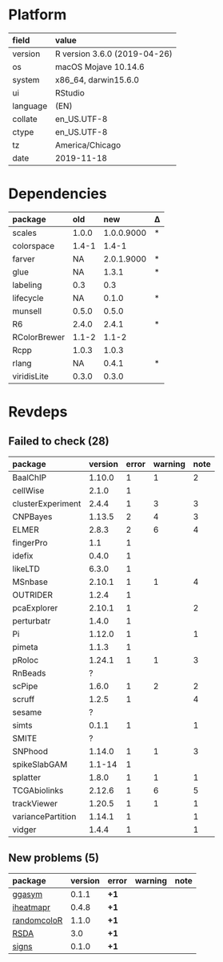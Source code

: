 # Platform

|field    |value                        |
|:--------|:----------------------------|
|version  |R version 3.6.0 (2019-04-26) |
|os       |macOS Mojave 10.14.6         |
|system   |x86_64, darwin15.6.0         |
|ui       |RStudio                      |
|language |(EN)                         |
|collate  |en_US.UTF-8                  |
|ctype    |en_US.UTF-8                  |
|tz       |America/Chicago              |
|date     |2019-11-18                   |

# Dependencies

|package      |old   |new        |Δ  |
|:------------|:-----|:----------|:--|
|scales       |1.0.0 |1.0.0.9000 |*  |
|colorspace   |1.4-1 |1.4-1      |   |
|farver       |NA    |2.0.1.9000 |*  |
|glue         |NA    |1.3.1      |*  |
|labeling     |0.3   |0.3        |   |
|lifecycle    |NA    |0.1.0      |*  |
|munsell      |0.5.0 |0.5.0      |   |
|R6           |2.4.0 |2.4.1      |*  |
|RColorBrewer |1.1-2 |1.1-2      |   |
|Rcpp         |1.0.3 |1.0.3      |   |
|rlang        |NA    |0.4.1      |*  |
|viridisLite  |0.3.0 |0.3.0      |   |

# Revdeps

## Failed to check (28)

|package           |version |error |warning |note |
|:-----------------|:-------|:-----|:-------|:----|
|BaalChIP          |1.10.0  |1     |1       |2    |
|cellWise          |2.1.0   |1     |        |     |
|clusterExperiment |2.4.4   |1     |3       |3    |
|CNPBayes          |1.13.5  |2     |4       |3    |
|ELMER             |2.8.3   |2     |6       |4    |
|fingerPro         |1.1     |1     |        |     |
|idefix            |0.4.0   |1     |        |     |
|likeLTD           |6.3.0   |1     |        |     |
|MSnbase           |2.10.1  |1     |1       |4    |
|OUTRIDER          |1.2.4   |1     |        |     |
|pcaExplorer       |2.10.1  |1     |        |2    |
|perturbatr        |1.4.0   |1     |        |     |
|Pi                |1.12.0  |1     |        |1    |
|pimeta            |1.1.3   |1     |        |     |
|pRoloc            |1.24.1  |1     |1       |3    |
|RnBeads           |?       |      |        |     |
|scPipe            |1.6.0   |1     |2       |2    |
|scruff            |1.2.5   |1     |        |4    |
|sesame            |?       |      |        |     |
|simts             |0.1.1   |1     |        |1    |
|SMITE             |?       |      |        |     |
|SNPhood           |1.14.0  |1     |1       |3    |
|spikeSlabGAM      |1.1-14  |1     |        |     |
|splatter          |1.8.0   |1     |1       |1    |
|TCGAbiolinks      |2.12.6  |1     |6       |5    |
|trackViewer       |1.20.5  |1     |1       |1    |
|variancePartition |1.14.1  |1     |        |1    |
|vidger            |1.4.4   |1     |        |1    |

## New problems (5)

|package                                |version |error  |warning |note |
|:--------------------------------------|:-------|:------|:-------|:----|
|[ggasym](problems.md#ggasym)           |0.1.1   |__+1__ |        |     |
|[iheatmapr](problems.md#iheatmapr)     |0.4.8   |__+1__ |        |     |
|[randomcoloR](problems.md#randomcolor) |1.1.0   |__+1__ |        |     |
|[RSDA](problems.md#rsda)               |3.0     |__+1__ |        |     |
|[signs](problems.md#signs)             |0.1.0   |__+1__ |        |     |

